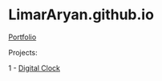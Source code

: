 # LimarAryan.github.io
[Portfolio](https://limararyan.github.io/)

Projects:

1 - [Digital Clock](https://limararyan.github.io/projects/digital_clock/DigitalClock.html)
